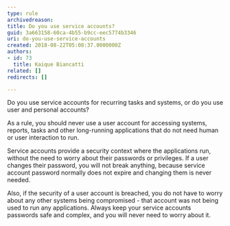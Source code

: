 ```yaml
---
type: rule
archivedreason: 
title: Do you use service accounts?
guid: 3a663158-60ca-4b55-b9cc-eec5774b3346
uri: do-you-use-service-accounts
created: 2018-08-22T05:08:37.0000000Z
authors:
- id: 73
  title: Kaique Biancatti
related: []
redirects: []

---
```


Do you use service accounts for recurring tasks and systems, or do you use user and personal accounts?

<!--endintro-->



As a rule, you should never use a user account for accessing systems, reports, tasks and other long-running applications that do not need human or user interaction to run.

Service accounts provide a security context where the applications run, without the need to worry about their passwords or privileges. If a user changes their password, you will not break anything, because service account password normally does not expire and changing them is never needed.

Also, if the security of a user account is breached, you do not have to worry about any other systems being compromised - that account was not being used to run any applications. Always keep your service accounts passwords safe and complex, and you will never need to worry about it.
